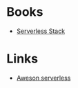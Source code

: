 # Books

+ [Serverless Stack](https://serverless-stack.com/)

# Links

+ [Aweson serverless](https://github.com/JustServerless/awesome-serverless)